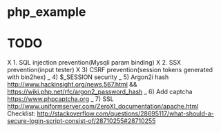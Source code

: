 # php_example

# TODO 
 X 1. SQL injection prevention(Mysqli param binding)
 X 2. SSX prevention(input tester)
 X 3) CSRF prevention(session tokens generated with bin2hex)
 _ 4) $_SESSION security
 _ 5) Argon2i hash http://www.hackinsight.org/news,567.html  &&   https://wiki.php.net/rfc/argon2_password_hash
 _ 6) Add captcha https://www.phpcaptcha.org
 _ 7) SSL http://www.uniformserver.com/ZeroXI_documentation/apache.html
Checklist: http://stackoverflow.com/questions/28695117/what-should-a-secure-login-script-consist-of/28710255#28710255
